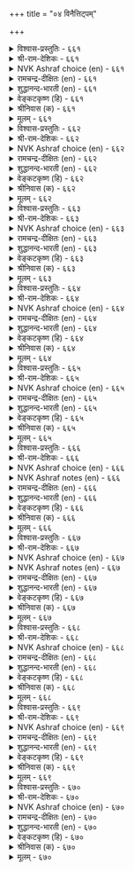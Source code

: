 +++
title = "०४ विनैत्तिट्पम्"

+++

<details><summary>विश्वास-प्रस्तुतिः - ६६१</summary>

विऩैत्तिट्पम् ऎऩ्पदु ऒरुवऩ् मऩत्तिट्पम्  
मऱ्ऱैय ऎल्लाम् पिऱ। ६६१  
</details>

<details><summary>श्री-राम-देशिकः - ६६१</summary>

अधिकारः ६७. क्रियादार्ढ्यम्  
कर्तुर्मनसि यद्दार्ढ्यं तत्क्रियादार्ढ्यमीर्यते ।  
सैन्यदुर्गादिदार्ढ्य तु नात्र दार्ढ्यपदेरितम् ॥ ६६१॥
</details>

<details><summary>NVK Ashraf choice (en) - ६६१</summary>

०६६१  
Efficiency consists in a resolute mind.  
Other things come thereafter.  
(C. Rajagopalachari)  
</details>

<details><summary>रामचन्द्र-दीक्षितः (en) - ६६१</summary>

661\. viṉait tiṭpam eṉpatu oruvaṉ maṉat tiṭpam;  
maṟṟaiya ellām piṟa.

661\. Determination in action is one’s resolution. All others are nothing.  
</details>

<details><summary>शुद्धानन्द-भारती (en) - ६६१</summary>

1\. வினைத்திட்பம் என்பது ஒருவன் மனத்திட்பம்  
மற்றைய எல்லாம் பிற.  
A powerful mind does powerful act  
And all the rest are imperfect.        661  
</details>

<details><summary>वेङ्कटकृष्ण (हि) - ६६१</summary>

661
दृढ़ रहना ही कर्म में, मन की दृढ़ता जान ।  
दृढ़ता कहलाती नहीं, जो है दृढ़ता आन ॥
</details>

<details><summary>श्रीनिवास (क) - ६६१</summary>

661. कार्य निर्धारवॆन्नुवुदु ऒब्बन मनोदार्ढ्यवन्नु अवलबिसिदॆ. उळिदुवॆल्ला बेरॆयवे.

</details>

<details><summary>मूलम् - ६६१</summary>

विऩैत्तिट्पम् ऎऩ्पदु ऒरुवऩ् मऩत्तिट्पम्  
मऱ्ऱैय ऎल्लाम् पिऱ। ६६१  
</details>

<details><summary>विश्वास-प्रस्तुतिः - ६६२</summary>

ऊऱॊराल् उऱ्ऱपिऩ् ऒल्गामै इव्विरण्डिऩ्  
आऱॆऩ्पर् आय्न्दवर् कोळ्। ६६२  
</details>

<details><summary>श्री-राम-देशिकः - ६६२</summary>

निषिद्धकर्मणस्त्यागो दैवात्तस्मिन् कृतेऽपि च ।  
चित्तदार्ढ्यापरित्याग इतीमौ प्रकृते मतौ ॥ ६६२॥
</details>

<details><summary>NVK Ashraf choice (en) - ६६२</summary>

०६६२  
To avoid failures and not to give up despite failures  
Are the two traits scholars emphasize.  
(N.V.K. Ashraf)  
</details>

<details><summary>रामचन्द्र-दीक्षितः (en) - ६६२</summary>

662\. ūṟu orāl, uṟṟapiṉ olkāmai, iv iraṇṭiṉ  
āṟu eṉpar-āyntavar kōḷ.

662\. Ministers versed in lore will not do unprofitable deeds, and if they do, they will not regret it.  
</details>

<details><summary>शुद्धानन्द-भारती (en) - ६६२</summary>

2\. ஊறொராவ் உற்றபின் ஒல்காமை இவ்விரண்டின்  
ஆறென்பர் ஆய்ந்தவர் கோள்.  
Shun failing fuss; fail not purpose  
These two are maxims of the wise.        662  
</details>

<details><summary>वेङ्कटकृष्ण (हि) - ६६२</summary>

662
दुष्ट न करना, यदि हुआ, तो फिर न हो अधीर ।  
मत यह है नीतिज्ञ का, दो पथ मानें मीर ॥
</details>

<details><summary>श्रीनिवास (क) - ६६२</summary>

662. अड्डि आदङ्कगळु बरुव मुन्नवे (अदरिन्द) नीगिकॊळ्ळुवुदु, बन्दमेलॆ ऎदॆगॆडदिरुवुदु, ऎम्बिवॆरडु मार्गगळे
कार्य सामर्थ्यक्कॆ निदर्शनवॆन्दु, परिशोधनॆ नडसिदवर अभिमत.

</details>

<details><summary>मूलम् - ६६२</summary>

ऊऱॊराल् उऱ्ऱपिऩ् ऒल्गामै इव्विरण्डिऩ्  
आऱॆऩ्पर् आय्न्दवर् कोळ्। ६६२  
</details>

<details><summary>विश्वास-प्रस्तुतिः - ६६३</summary>

कडैक्कॊट्कच् चॆय्दक्क ताण्मै इडैक्कॊट्किऩ्  
ऎऱ्ऱा विऴुमन् दरुम्। ६६३  
</details>

<details><summary>श्री-राम-देशिकः - ६६३</summary>

कर्मारब्धमितीत्येतदन्ते चेज्ज्ञायते परैः ।  
दृढं भवति तत्, मध्ये ज्ञातं चेद् दुःखमापतेत् ॥ ६६३॥
</details>

<details><summary>NVK Ashraf choice (en) - ६६३</summary>

०६६३  
Reveal thy means in the end. Premature disclosure  
Can cause irrevocable damage.  
(N.V.K. Ashraf), (K. Krishnaswamy & Vijaya Ramkumar)  
</details>

<details><summary>रामचन्द्र-दीक्षितः (en) - ६६३</summary>

663\. kaṭaik koṭkac ceytakkatu āṇmai; iṭaik koṭkiṉ,  
eṟṟā viḻumam tarum.

663\. A clever minister publishes a deed after its completion; if it becomes public in the intermediate stage, it will end in trouble.  
</details>

<details><summary>शुद्धानन्द-भारती (en) - ६६३</summary>

3\. கடைகொட்கச் செய்தக்க தாண்மை இடைக்கொட்கின்  
எற்றா விழுமந் தரும்.  
The strong achieve and then display  
Woe unto work displayed midway.        663  
</details>

<details><summary>वेङ्कटकृष्ण (हि) - ६६३</summary>

663
प्रकट किया कर्मान्त में, तो है योग्य सुधीर ।  
प्रकट किया यदि बीच में, देगा अनन्त पीर ॥
</details>

<details><summary>श्रीनिवास (क) - ६६३</summary>

663. माडुव कॆलसवन्नु कॊनॆयल्लि बहिरङ्गपडिसुवुदे पुरुष लक्षणवॆनिसिकॊळ्ळुवुदु. नडुवॆ प्रकटिसिदल्लि नीगलागद
दुःखवन्नु तरुत्तदॆ.

</details>

<details><summary>मूलम् - ६६३</summary>

कडैक्कॊट्कच् चॆय्दक्क ताण्मै इडैक्कॊट्किऩ्  
ऎऱ्ऱा विऴुमन् दरुम्। ६६३  
</details>

<details><summary>विश्वास-प्रस्तुतिः - ६६४</summary>

सॊल्लुदल् यार्क्कुम् ऎळिय अरियवाम्  
सॊल्लिय वण्णम् सॆयल्। ६६४  
</details>

<details><summary>श्री-राम-देशिकः - ६६४</summary>

एवं कर्तव्यमित्येतद्वक्तुं शक्ताः समे भुवि ।  
यथोक्तं कार्यकरणे समर्थो नास्ति कश्चन ॥ ६६४॥
</details>

<details><summary>NVK Ashraf choice (en) - ६६४</summary>

०६६४  
It is easy for anyone to speak,  
But difficult to execute what has been spoken. *  
(Satguru Subramuniyaswami)  
</details>

<details><summary>रामचन्द्र-दीक्षितः (en) - ६६४</summary>

664\. collutal yārkkum eḷiya; ariya ām,  
colliya vaṇṇam ceyal.

664\. It is easy for one to say, but it is difficult to do it in the said manner.  
</details>

<details><summary>शुद्धानन्द-भारती (en) - ६६४</summary>

4\. சொல்லுதல் யார்க்கும் எளிய அரியவாம்  
சொல்லிய வண்ணம் செயல்.  
Easy it is to tell a fact  
But hard it is to know and act.        664  
</details>

<details><summary>वेङ्कटकृष्ण (हि) - ६६४</summary>

664
कहना तो सब के लिये, रहता है आसान ।  
करना जो जैसा कहे, है दुस्साध्य निदान ॥
</details>

<details><summary>श्रीनिवास (क) - ६६४</summary>

664. ई कॆलसवन्नु हीगॆ माडबेकॆन्दु हेळुवुदु यारिगू सुलभ; हेळिदन्तॆ माडि मुगिसुवुदु कष्ट साध्यवागुवुदु.

</details>

<details><summary>मूलम् - ६६४</summary>

सॊल्लुदल् यार्क्कुम् ऎळिय अरियवाम्  
सॊल्लिय वण्णम् सॆयल्। ६६४  
</details>

<details><summary>विश्वास-प्रस्तुतिः - ६६५</summary>

वीऱॆय्दि माण्डार् विऩैत्तिट्पम् वेन्दऩ्कण्  
ऊऱॆय्दि उळ्ळप् पडुम्। ६६५  
</details>

<details><summary>श्री-राम-देशिकः - ६६५</summary>

कार्यसाधनशीलस्य क्रियादार्ढ्यं तु मन्त्रिणः ।  
महत्वजननाद्राज्ञः सर्वैरपि महीयते ॥ ६६५॥
</details>

<details><summary>NVK Ashraf choice (en) - ६६५</summary>

०६६५  
Dynamic deeds of brave souls  
Will reach the king to win his praise.  
( Shuddhananda Bharatiar), (N.V.K. Ashraf)  
</details>

<details><summary>रामचन्द्र-दीक्षितः (en) - ६६५</summary>

665\. vīṟu eyti māṇṭār viṉait tiṭpam, vēntaṉkaṇ  
ūṟu eyti, uḷḷappaṭum.

665\. The resolution of a thoughtful and good minister in strengthening his monarch will earn all praise.  
</details>

<details><summary>शुद्धानन्द-भारती (en) - ६६५</summary>

5\. வீறெய்தி மாண்டார் வினைதிட்பம் வேந்தன்கண்  
ஊறெய்தி உள்ளப் படும்.  
Dynamic deeds of a doughty soul  
Shall win the praise of king and all.        665  
</details>

<details><summary>वेङ्कटकृष्ण (हि) - ६६५</summary>

665
कीर्ति दिला कर सचित को, कर्म-निष्ठता-बान ।  
नृप पर डाल प्रभाव वह, पावेगी सम्मान ॥
</details>

<details><summary>श्रीनिवास (क) - ६६५</summary>

665. कार्य परतॆयिन्द हिरिमॆयन्नु गळिसि दॊड्डवरादवर कार्य निर्धारवु अरसन सॆळॆदु नाडिनल्लॆल्ला व्यापिसि
गौरविसल्पडुवुदु.

</details>

<details><summary>मूलम् - ६६५</summary>

वीऱॆय्दि माण्डार् विऩैत्तिट्पम् वेन्दऩ्कण्  
ऊऱॆय्दि उळ्ळप् पडुम्। ६६५  
</details>

<details><summary>विश्वास-प्रस्तुतिः - ६६६</summary>

ऎण्णिय ऎण्णियाङ्गु ऎय्दु ऎण्णियार्  
तिण्णियर् आगप् पॆऱिऩ्। ६६६  
</details>

<details><summary>श्री-राम-देशिकः - ६६६</summary>

चिकीर्षितप्रकारेण ये धीराः कार्यसाधने ।  
चिकीर्षितं फलं चापि प्राप्नुवन्ति तथैव ते ॥ ६६६॥
</details>

<details><summary>NVK Ashraf choice (en) - ६६६</summary>

०६६६  
What is sought will be got as desired  
If only the seeker is determined.  
(N.V.K. Ashraf)  
</details>

<details><summary>NVK Ashraf notes (en) - ६६६</summary>

६६६. Compare with couplets ५४० and ३०९. "What is aimed is easy to achieve, if only the mind is set on what is aimed" – (N.V.K. Ashraf) and "All wishes are realized at once if they keep away wrath from their mind" – (N.V.K. Ashraf).
</details>

<details><summary>रामचन्द्र-दीक्षितः (en) - ६६६</summary>

666\. eṇṇiya eṇṇiyāṅku eytupa-eṇṇiyār  
tiṇṇiyar ākappeṟiṉ.

666\. Firm of purpose, ministers carry out their resolution.  
</details>

<details><summary>शुद्धानन्द-भारती (en) - ६६६</summary>

6\. எண்ணிய எண்ணியாங்கு எய்துப எண்ணியார்  
திண்ணிய ராகப் பெறின்.  
The will-to-do achieves the deed  
When mind that wills is strong indeed.        666  
</details>

<details><summary>वेङ्कटकृष्ण (हि) - ६६६</summary>

666
संकल्पित सब वस्तुएँ, यथा किया संकल्प ।  
संकल्पक का जायगा, यदि वह दृढ़-संकल्प ॥
</details>

<details><summary>श्रीनिवास (क) - ६६६</summary>

666. ऒन्दु कॆलसवन्नु माडबेकॆन्दु आलोचिसिदवरु, आ कॆलसदल्लि निश्चलवाद निर्धारवन्नु तळॆदिद्दरॆ अवरु
बयसिदुदन्नु बयसिद रीतियल्लॆ पडॆयुवरु.

</details>

<details><summary>मूलम् - ६६६</summary>

ऎण्णिय ऎण्णियाङ्गु ऎय्दु ऎण्णियार्  
तिण्णियर् आगप् पॆऱिऩ्। ६६६  
</details>

<details><summary>विश्वास-प्रस्तुतिः - ६६७</summary>

उरुवुगण्डु ऎळ्ळामै वेण्डुम् उरुळ्बॆरुन्देर्क्कु  
अच्चाणि अऩ्ऩार् उडैत्तु। ६६७  
</details>

<details><summary>श्री-राम-देशिकः - ६६७</summary>

महारथाक्षक्षुद्राऽऽणिसमाः सन्तो दृढक्रियाः ।  
महत्वे नाकृतिर्हेतुः दार्ढ्यं स्यात्तत्र कारणम् ॥ ६६७॥
</details>

<details><summary>NVK Ashraf choice (en) - ६६७</summary>

०६६७  
Despise not by looks! Even linchpins hold in place  
The wheels of mighty chariots! *  
(P.S. Sundaram), (N.V.K. Ashraf)  
</details>

<details><summary>NVK Ashraf notes (en) - ६६७</summary>

६६७. Compare with २७९. “The lute is bent, the arrow straight: judge men not by their looks but acts” – (P.S. Sundaram) ६६८. Compare with ६७१. "The end of deliberation is decision. To decide and dawdle is bad" – (P.S. Sundaram)
</details>

<details><summary>रामचन्द्र-दीक्षितः (en) - ६६७</summary>

667\. uruvu kaṇṭu eḷḷāmai vēṇṭum-uruḷ perun tērkku  
accu āṇi aṉṉār uṭaittu.

667\. Do not despise one for lack of personality. Does not the little nail of the chariot keep the wheel going?  
</details>

<details><summary>शुद्धानन्द-भारती (en) - ६६७</summary>

7\. உருவுகண்டு எள்ளாமை வேண்டும் உருள்பெருந்தேர்க்கு  
அச்சாணி அன்னார் உடைத்து.  
Scorn not the form: for men there are  
Like linchpin of big rolling car.        667  
</details>

<details><summary>वेङ्कटकृष्ण (हि) - ६६७</summary>

667
तिरस्कार करना नहीं, छोटा क़द अवलोक ।  
चलते भारी यान में, अक्ष-आणि सम लोग ॥
</details>

<details><summary>श्रीनिवास (क) - ६६७</summary>

667. उरुळुव दॊड्ड तेरिगॆ, चक्रद अच्चिनल्लिरुव (पुट्ट) कीलिमॊळॆयन्तॆ, लोकदल्लि (कॆलवरु) इरुवरु; अवर सामान्य
आकारवन्नु कण्डु नावु कीळॆणिसबारदु.

</details>

<details><summary>मूलम् - ६६७</summary>

उरुवुगण्डु ऎळ्ळामै वेण्डुम् उरुळ्बॆरुन्देर्क्कु  
अच्चाणि अऩ्ऩार् उडैत्तु। ६६७  
</details>

<details><summary>विश्वास-प्रस्तुतिः - ६६८</summary>

कलङ्गादु कण्ड विऩैक्कण् तुळङ्गादु  
तूक्कङ् गडिन्दु सॆयल्। ६६८  
</details>

<details><summary>श्री-राम-देशिकः - ६६८</summary>

प्रसन्नमनसा कार्ये प्रवृत्तेन फलेच्छया ।  
आलस्यदीर्घसूत्रत्वमन्तरा तद्विधीयताम् ॥ ६६८॥
</details>

<details><summary>NVK Ashraf choice (en) - ६६८</summary>

०६६८  
Acts resolved without ambiguity  
Should be unwaveringly carried out without delay.  
(N.V.K. Ashraf)  
</details>

<details><summary>रामचन्द्र-दीक्षितः (en) - ६६८</summary>

668\. kalaṅkātu kaṇṭa viṉaikkaṇ, tuḷaṅkātu  
tūkkam kaṭintu ceyal.

668\. What you have clearly decided to do, do it without hesitation and delay.  
</details>

<details><summary>शुद्धानन्द-भारती (en) - ६६८</summary>

8\. கலங்காது கண்ட வினைக்கண் துளங்காது  
தூக்கம் கடிந்து செயல்.  
Waver not; do wakefully  
The deed resolved purposefully.        668  
</details>

<details><summary>वेङ्कटकृष्ण (हि) - ६६८</summary>

668
सोच समझ निश्चय किया, करने का जो कर्म ।  
हिचके बिन अविलम्ब ही, कर देना वह कर्म ॥
</details>

<details><summary>श्रीनिवास (क) - ६६८</summary>

668. कैगॊण्ड कॆलसवन्नु मनस्सिनल्लि चञ्चलगॊळ्ळदॆ, अधीररागदॆ, आलस्यवन्नु बिट्टु माडि पूरैसबेकु.

</details>

<details><summary>मूलम् - ६६८</summary>

कलङ्गादु कण्ड विऩैक्कण् तुळङ्गादु  
तूक्कङ् गडिन्दु सॆयल्। ६६८  
</details>

<details><summary>विश्वास-प्रस्तुतिः - ६६९</summary>

तुऩ्पम् उऱवरिऩुम् सॆय्ग तुणिवाऱ्ऱि  
इऩ्पम् पयक्कुम् विऩै। ६६९  
</details>

<details><summary>श्री-राम-देशिकः - ६६९</summary>

अन्ते सुखप्रदं कार्यं कायक्लेशेषु सत्स्वपि ।  
अवश्यमेव कर्तव्यं दृढचित्तसमन्वितैः ॥ ६६९॥
</details>

<details><summary>NVK Ashraf choice (en) - ६६९</summary>

०६६९  
However great the hardship,  
Pursue with firmness the act that yields bliss.  
(P.S. Sundaram), (W.H. Drew and J. Lazarus)  
</details>

<details><summary>रामचन्द्र-दीक्षितः (en) - ६६९</summary>

669\. tuṉpam uṟavariṉum ceyka, tuṇivu āṟṟi-  
iṉpam payakkum viṉai.

669\. Be resolute in deed which ends in happiness, though troublesome at the beginning.  
</details>

<details><summary>शुद्धानन्द-भारती (en) - ६६९</summary>

9\. துன்பம் உறவரினும் செய்க துணிவாற்றி  
இன்பம் பயக்கும் வினை.  
Do with firm will though pains beset  
The deed that brings delight at last.        669  
</details>

<details><summary>वेङ्कटकृष्ण (हि) - ६६९</summary>

669
यद्यपि होगा बहुत दुख, दृढ़ता से काम ।  
सुख-फल दायक ही रहा, जिसका शुभ परिणाम ॥
</details>

<details><summary>श्रीनिवास (क) - ६६९</summary>

669. मॊदलु अतियाद दुःखवन्नु तन्दॊड्दिद्दरू अन्त्यदल्लि सुखवन्नु तरुव कॆलसवन्नु, निर्धारदिन्द माडि
मुगिसबेकु.

</details>

<details><summary>मूलम् - ६६९</summary>

तुऩ्पम् उऱवरिऩुम् सॆय्ग तुणिवाऱ्ऱि  
इऩ्पम् पयक्कुम् विऩै। ६६९  
</details>

<details><summary>विश्वास-प्रस्तुतिः - ६७०</summary>

ऎऩैत्तिट्पम् ऎय् तियक् कण्णुम् विऩैत्तिट्पम्  
वेण्डारै वेण्डादु उलगु। ६७०  
</details>

<details><summary>श्री-राम-देशिकः - ६७०</summary>

दार्ढ्ये स्थितेऽप्यन्यकार्ये स्वीकृते पूतकर्मणि ।  
मनोदार्ढ्यविहीनांस्तु मानयन्ति न मानवाः ॥ ६७०॥
</details>

<details><summary>NVK Ashraf choice (en) - ६७०</summary>

०६७०  
The world has no place for those who,  
Despite other strengths, have no strength of firmness.  
(P.S. Sundaram), (N.V.K. Ashraf)  
</details>

<details><summary>रामचन्द्र-दीक्षितः (en) - ६७०</summary>

670\. eṉait tiṭpam eytiyakkaṇṇum, viṉait tiṭpam  
vēṇṭārai vēṇṭātu, ulaku.

670\. The world will not esteem him who has no determined will, notwithstanding his other strong virtues.  
</details>

<details><summary>शुद्धानन्द-भारती (en) - ६७०</summary>

10\. எனைத்திட்பம் எய்தியக் கண்ணும் வினைத்திட்பம்  
வேண்டாரை வேண்டாது உலகு.  
The world merits no other strength  
But strength of will-to-do at length.        670  
</details>

<details><summary>वेङ्कटकृष्ण (हि) - ६७०</summary>

670
अन्य विषय में सदृढ़ता, रखते सचिव सुजान ।  
यदि दृढ़ता नहिं कर्म की, जग न करेगा मान ॥
</details>

<details><summary>श्रीनिवास (क) - ६७०</summary>

670. बेरॆ ऎष्टे सामर्थ्य शीलियागिद्दरू माडुव कॆलसदल्लि निर्धार इल्लदवरन्नु लोकवु मन्निसुवुदिल्ल.
</details>

<details><summary>मूलम् - ६७०</summary>

ऎऩैत्तिट्पम् ऎय् तियक् कण्णुम् विऩैत्तिट्पम्  
वेण्डारै वेण्डादु उलगु। ६७०  
</details>

